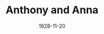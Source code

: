 ---
title: Anthony and Anna
date: 1928-11-20
closing_date:
layout: productions
featured_image:
image_caption:
image_credit:
playbill:
category:
Theatre: Theatre Jacksonville
cast:
- Anna Penn: Alix Gress
- Anthony Fair: Charles Murchison
- Lady Cynthia Speedwell: Frances A. Ewell
- James Jago: Howard Harkisheimer
- Hubert Dunwoody: John R. Osborne
- Fred: Douglas Haygood
- George: Thomas Snowden
- Jacob Penn: W. R. Carter
crew:
- Director: Mrs. William Macklin
- Stage Manager: Frances Blackwell
understudies:
orchestra:
external_links:
---